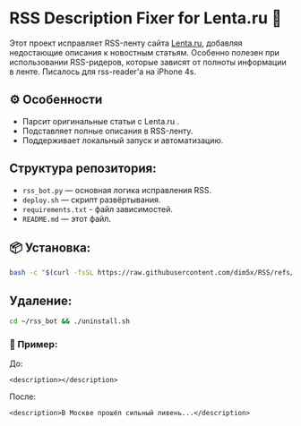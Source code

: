 # RSS Description Fixer for Lenta.ru 📰
Этот проект исправляет RSS-ленту сайта [Lenta.ru](https://lenta.ru), добавляя недостающие описания к новостным статьям. Особенно полезен при использовании RSS-ридеров, которые зависят от полноты информации в ленте.
Писалось для rss-reader'a на iPhone 4s.



## ⚙️ Особенности

- Парсит оригинальные статьи с Lenta.ru .
- Подставляет полные описания в RSS-ленту.
- Поддерживает локальный запуск и автоматизацию.


Структура репозитория:
-----------------------
- `rss_bot.py` — основная логика исправления RSS.
- `deploy.sh` — скрипт развёртывания.
- `requirements.txt` - файл зависимостей.
- `README.md` — этот файл.



## 📦 Установка:
```bash
bash -c "$(curl -fsSL https://raw.githubusercontent.com/dim5x/RSS/refs/heads/master/install.sh)"
```

## Удаление:
```bash
cd ~/rss_bot && ./uninstall.sh
```


### 📌 Пример:
До:
```
<description></description>
```
После:
```
<description>В Москве прошёл сильный ливень...</description>
```